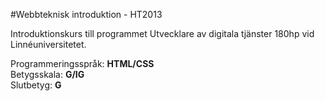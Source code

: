 #Webbteknisk introduktion - HT2013

Introduktionskurs till programmet Utvecklare av digitala tjänster 180hp vid Linnéuniversitetet. <br>

Programmeringsspråk: <b>HTML/CSS</b><br>
Betygsskala: <b>G/IG</b><br>
Slutbetyg: <b>G</b>
